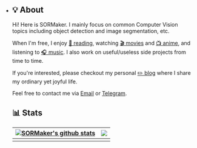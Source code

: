 - ## 💡 About

  Hi! Here is SORMaker. I mainly focus on common Computer Vision topics including object detection and image segmentation, etc. 

  When I'm free, I enjoy [📖 reading](), watching [🎬 movies]() and [📺 anime](), and listening to [🎧 music](). I also work on useful/useless side projects from time to time.

  If you're interested, please checkout my personal [✏️ blog](https://www.baidu.com) where I share my ordinary yet joyful life. 

  Feel free to contact me via <a href="mailto:x19953326299@outlook.com">Email</a> or [Telegram](https://t.me/).

  ## 📊 Stats

  | <a href="https://github.com/SORMaker"><img align="center" src="https://github-readme-stats.vercel.app/api?username=SORMaker&show_icons=true&include_all_commits=true&theme=tokyonight&hide_border=true&count_private=true" alt="SORMaker's github stats" /></a> | <a href="https://github.com/SORMaker"><img align="center" src="https://github-readme-stats.vercel.app/api/top-langs/?username=SORMaker&layout=compact&theme=tokyonight&hide_border=true" /></a> |
  | ------------------------------------------------------------ | ------------------------------------------------------------ |
  |                                                              |                                                              |

  
